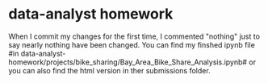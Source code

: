 # data-analyst homework

When I commit my changes for the first time, I commented "nothing" just to say nearly nothing have been changed.
You can find my finshed ipynb file #in data-analyst-homework/projects/bike_sharing/Bay_Area_Bike_Share_Analysis.ipynb# or you can also find the html version in ther submissions folder.
